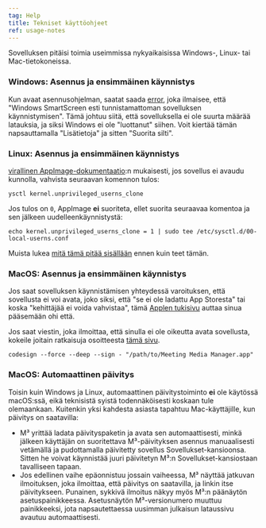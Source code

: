 ```yaml
---
tag: Help
title: Tekniset käyttöohjeet
ref: usage-notes
---
```


Sovelluksen pitäisi toimia useimmissa nykyaikaisissa Windows-, Linux- tai Mac-tietokoneissa.

### Windows: Asennus ja ensimmäinen käynnistys

Kun avaat asennusohjelman, saatat saada [error](assets/img/other/win-smartscreen.png), joka ilmaisee, että "Windows SmartScreen esti tunnistamattoman sovelluksen käynnistymisen". Tämä johtuu siitä, että sovelluksella ei ole suurta määrää latauksia, ja siksi Windows ei ole "luottanut" siihen. Voit kiertää tämän napsauttamalla "Lisätietoja" ja sitten "Suorita silti".

### Linux: Asennus ja ensimmäinen käynnistys

[virallinen AppImage-dokumentaatio](https://docs.appimage.org/user-guide/troubleshooting/electron-sandboxing.html):n mukaisesti, jos sovellus ei avaudu kunnolla, vahvista seuraavan komennon tulos:

`ysctl kernel.unprivileged_userns_clone`

Jos tulos on `0`, AppImage **ei** suoriteta, ellet suorita seuraavaa komentoa ja sen jälkeen uudelleenkäynnistystä:

`echo kernel.unprivileged_userns_clone = 1 | sudo tee /etc/sysctl.d/00-local-userns.conf`

Muista lukea [mitä tämä pitää sisällään](https://lwn.net/Articles/673597/) ennen kuin teet tämän.

### MacOS: Asennus ja ensimmäinen käynnistys

Jos saat sovelluksen käynnistämisen yhteydessä varoituksen, että sovellusta ei voi avata, joko siksi, että "se ei ole ladattu App Storesta" tai koska "kehittäjää ei voida vahvistaa", tämä [Applen tukisivu](https://support.apple.com/en-ca/HT202491) auttaa sinua pääsemään ohi että.

Jos saat viestin, joka ilmoittaa, että sinulla ei ole oikeutta avata sovellusta, kokeile joitain ratkaisuja osoitteesta [tämä sivu](https://stackoverflow.com/questions/64842819/cant-run-app-because-of-permission-in-big-sur/64895860).

`codesign --force --deep --sign - "/path/to/Meeting Media Manager.app"`

### MacOS: Automaattinen päivitys

Toisin kuin Windows ja Linux, automaattinen päivitystoiminto **ei** ole käytössä macOS:ssä, eikä teknisistä syistä todennäköisesti koskaan tule olemaankaan. Kuitenkin yksi kahdesta asiasta tapahtuu Mac-käyttäjille, kun päivitys on saatavilla:

- M³ yrittää ladata päivityspaketin ja avata sen automaattisesti, minkä jälkeen käyttäjän on suoritettava M³-päivityksen asennus manuaalisesti vetämällä ja pudottamalla päivitetty sovellus Sovellukset-kansioonsa. Sitten he voivat käynnistää juuri päivitetyn M³:n Sovellukset-kansiostaan tavalliseen tapaan.
- Jos edellinen vaihe epäonnistuu jossain vaiheessa, M³ näyttää jatkuvan ilmoituksen, joka ilmoittaa, että päivitys on saatavilla, ja linkin itse päivitykseen. Punainen, sykkivä ilmoitus näkyy myös M³:n päänäytön asetuspainikkeessa. Asetusnäytön M³-versionumero muuttuu painikkeeksi, jota napsautettaessa uusimman julkaisun lataussivu avautuu automaattisesti.
